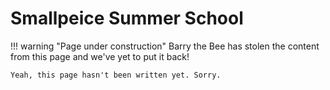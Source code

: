 # Smallpeice Summer School

!!! warning "Page under construction"
    Barry the Bee has stolen the content from this page and we've yet to put it back!

    Yeah, this page hasn't been written yet. Sorry.